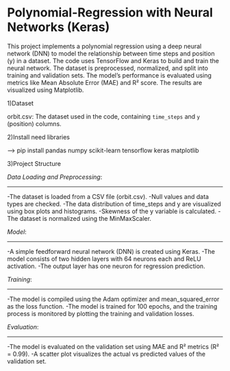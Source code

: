 # Polynomial-Regression with Neural Networks (Keras)
This project implements a polynomial regression using a deep neural network (DNN) to model the relationship between time steps and position (y) in a dataset. The code uses TensorFlow and Keras to build and train the neural network. The dataset is preprocessed, normalized, and split into training and validation sets. The model’s performance is evaluated using metrics like Mean Absolute Error (MAE) and R² score. The results are visualized using Matplotlib.

1)Dataset

orbit.csv: The dataset used in the code, containing `time_steps` and `y` (position) columns.

2)Install need libraries

--> pip install pandas numpy scikit-learn tensorflow keras matplotlib


3)Project Structure

*Data Loading and Preprocessing*:
__________________________________

-The dataset is loaded from a CSV file (orbit.csv).
-Null values and data types are checked.
-The data distribution of time_steps and y are visualized using box plots and histograms.
-Skewness of the y variable is calculated.
-The dataset is normalized using the MinMaxScaler.

*Model*:
________

-A simple feedforward neural network (DNN) is created using Keras.
-The model consists of two hidden layers with 64 neurons each and ReLU activation.
-The output layer has one neuron for regression prediction.

*Training*:
___________

-The model is compiled using the Adam optimizer and mean_squared_error as the loss function.
-The model is trained for 100 epochs, and the training process is monitored by plotting the training and validation losses.

*Evaluation*:
_____________

-The model is evaluated on the validation set using MAE and R² metrics  (R² = 0.99).
-A scatter plot visualizes the actual vs predicted values of the validation set.
